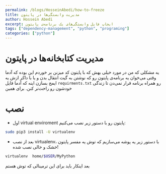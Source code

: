 ```yaml
---
permalink: /blogs/HosseinAbedi/how-to-freeze
title: مدیریت وابستگی‌ها در پایتون
author: Hossein Abedi
excerpt: ایجاپ فایل وابستگی‌های یک برنامه‌ی پایتون
tags: ["dependency-management", "python", "programing"]
categories: ["python"]
---
```




# مدیریت کتابخانه‌ها در پایتون

یه مشکلی که من در مورد خیلی بهش که با پایتون کد میزنن بر خوردم این بوده که آدما وقتی می‌خوان یه 
برنامه‌ی پایتون رو که نوشتن به گیت انتقال بدن و یا با داکر ازش یه ایمج بسازن اینه که آدما فایل 
`requirments.txt`
رو همراه برنامه قرار نمی‌دن تا زندگی خودشون رو راحت‌تر کنن. برای همین 

# نصب 

* اول 
virtual enviroment 
پایتون رو با دستور زیر نصب می‌کنیم:

```sh
sudo pip3 install -U virtualenv
```

* بعد از نصب 
virtualenv، 
با دستور زیر یه پوشه می‌سازیم که توش یه مفسر پایتون خشک و خالی نصب شده!

```sh
virtualenv  home/$USER/MyPython
```

بعد اینکار باید برای این ترمینالی که توش هستم

